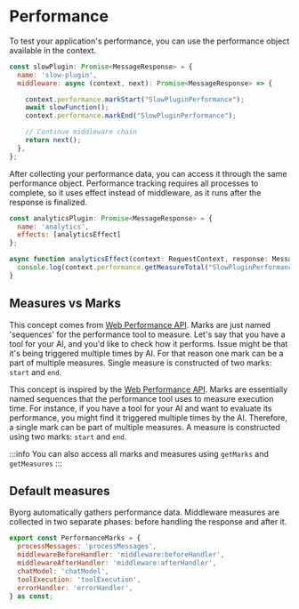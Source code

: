 # Performance

To test your application's performance, you can use the performance object available in the context.

```js
const slowPlugin: Promise<MessageResponse> = {
  name: 'slow-plugin',
  middleware: async (context, next): Promise<MessageResponse> => {

    context.performance.markStart("SlowPluginPerformance");
    await slowFunction();
    context.performance.markEnd("SlowPluginPerformance");

    // Continue middleware chain
    return next();
  },
};
```

After collecting your performance data, you can access it through the same performance object. Performance tracking requires all processes to complete, so it uses effect instead of middleware, as it runs after the response is finalized.

```js
const analyticsPlugin: Promise<MessageResponse> = {
  name: 'analytics',
  effects: [analyticsEffect]
};

async function analyticsEffect(context: RequestContext, response: MessageResponse): Promise<void> {
  console.log(context.performance.getMeasureTotal("SlowPluginPerformance"))
}
```

## Measures vs Marks

This concept comes from [Web Performance API](https://developer.mozilla.org/en-US/docs/Web/API/Performance).
Marks are just named 'sequences' for the performance tool to measure.
Let's say that you have a tool for your AI, and you'd like to check how it performs.
Issue might be that it's being triggered multiple times by AI. For that reason
one mark can be a part of multiple measures.
Single measure is constructed of two marks: `start` and `end`.

This concept is inspired by the [Web Performance API](https://developer.mozilla.org/en-US/docs/Web/API/Performance). Marks are essentially named sequences that the performance tool uses to measure execution time. For instance, if you have a tool for your AI and want to evaluate its performance, you might find it triggered multiple times by the AI. Therefore, a single mark can be part of multiple measures. A measure is constructed using two marks: `start` and `end`.

:::info
You can also access all marks and measures using `getMarks` and `getMeasures`
:::

## Default measures

Byorg automatically gathers performance data. Middleware measures are collected in two separate phases: before handling the response and after it.

```js
export const PerformanceMarks = {
  processMessages: 'processMessages',
  middlewareBeforeHandler: 'middleware:beforeHandler',
  middlewareAfterHandler: 'middleware:afterHandler',
  chatModel: 'chatModel',
  toolExecution: 'toolExecution',
  errorHandler: 'errorHandler',
} as const;
```
